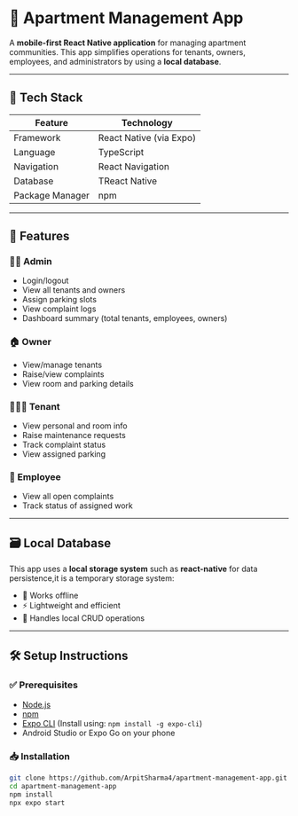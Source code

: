 # 🏢 Apartment Management App

A **mobile-first React Native application** for managing apartment communities. This app simplifies operations for tenants, owners, employees, and administrators by using a **local database**.

---

## 📱 Tech Stack

| Feature       | Technology                     |
|--------------|----------------------------------|
| Framework     | React Native (via Expo)         |
| Language      | TypeScript                      |
| Navigation    | React Navigation                |
| Database      | TReact Native                   |
| Package Manager | npm                          |

---

## 🚀 Features

### 🧑‍💼 Admin
- Login/logout
- View all tenants and owners
- Assign parking slots
- View complaint logs
- Dashboard summary (total tenants, employees, owners)

### 🏠 Owner
- View/manage tenants
- Raise/view complaints
- View room and parking details

### 👨‍👩‍👧 Tenant
- View personal and room info
- Raise maintenance requests
- Track complaint status
- View assigned parking

### 🧹 Employee
- View all open complaints
- Track status of assigned work

---

## 🗃️ Local Database

This app uses a **local storage system** such as **react-native** for data persistence,it is a temporary storage system:

- 📴 Works offline
- ⚡ Lightweight and efficient
- 🔄 Handles local CRUD operations

---

## 🛠️ Setup Instructions

### ✅ Prerequisites

- [Node.js](https://nodejs.org/)
- [npm](https://www.npmjs.com/)
- [Expo CLI](https://docs.expo.dev/) (Install using: `npm install -g expo-cli`)
- Android Studio or Expo Go on your phone

### 📥 Installation

```bash
git clone https://github.com/ArpitSharma4/apartment-management-app.git
cd apartment-management-app
npm install
npx expo start
